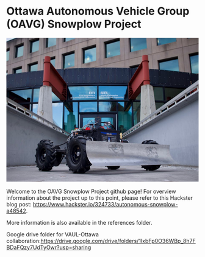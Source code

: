 # Ottawa Autonomous Vehicle Group (OAVG) Snowplow Project

![alt text](https://github.com/jmidwint/oavg_snowplow/blob/master/images/oavg_snowplow.jpg "OAVG Snowplow")

Welcome to the OAVG Snowplow Project github page!  For overview information about the project up to this point, please refer to this Hackster blog post: <https://www.hackster.io/324733/autonomous-snowplow-a48542>.

More information is also available in the references folder.

Google drive folder for VAUL-Ottawa collaboration:<https://drive.google.com/drive/folders/1IxbFp0O36WBp_8h7FBDaFQzy7UdTyOwr?usp=sharing>


